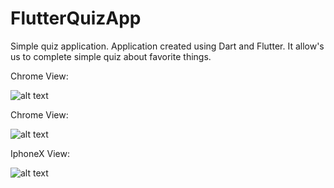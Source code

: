 # FlutterQuizApp
Simple quiz application. Application created using Dart and Flutter. It allow's us to complete simple quiz about favorite things.

Chrome View:

![alt text](https://raw.githubusercontent.com/Arthurgt/FlutterQuizApp/master/Github1.png)

Chrome View:

![alt text](https://raw.githubusercontent.com/Arthurgt/FlutterQuizApp/master/Github2.png)

IphoneX View:

![alt text](https://raw.githubusercontent.com/Arthurgt/FlutterQuizApp/master/Github3.png)
